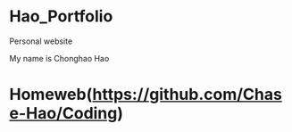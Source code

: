 # Hao_Portfolio
Personal website

My name is Chonghao Hao

# Homeweb(https://github.com/Chase-Hao/Coding)


